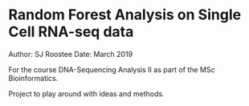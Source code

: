 # Random Forest Analysis on Single Cell RNA-seq data

Author: SJ Roostee
Date: March 2019

For the course DNA-Sequencing Analysis II as part of the MSc Bioinformatics. 

Project to play around with ideas and methods.
